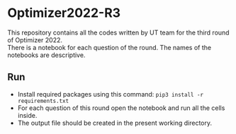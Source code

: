 # Optimizer2022-R3
This repository contains all the codes written by UT team for the third round of Optimizer 2022.<br>There is a notebook for each question of the round. The names of the notebooks are descriptive.
## Run
* Install required packages using this command: `pip3 install -r requirements.txt`
* For each question of this round open the notebook and run all the cells inside.
* The output file should be created in the present working directory.

